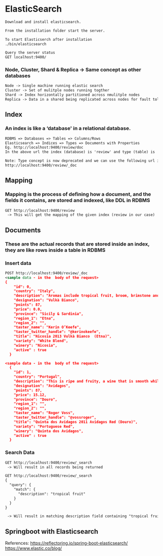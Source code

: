 # ElasticSearch

```xml
Download and install elasticsearch.

From the installation folder start the server. 

To start Elasticserch after installation
./bin/elasticsearch

Query the server status
GET localhost:9400/ 

```

### Node, Cluster, Shard & Replica -> Same concept as other databases 
```xml
Node -> Single machine running elastic search 
Cluster -> Set of mulitple nodes running togther
Shard -> Index horizontally partitioned across nmulitple nodes
Replica -> Data in a shared being replicated across nodes for fault tolerance  
```

## Index
### An index is like a ‘database' in a relational database. 
```xml
RDBMS => Databases => Tables => Columns/Rows
Elasticsearch => Indices => Types => Documents with Properties
Eg. http://localhost:9400/review/doc 
In the above url the index (database) is 'review' and type (table) is 'doc'

Note: Type concept is now deprecated and we can use the following url instead 
http://localhost:9400/review/_doc
 ```

## Mapping
### Mapping is the process of defining how a document, and the fields it contains, are stored and indexed, like DDL in RDBMS
```xml
GET http://localhost:9400/review 
 -> This will get the mapping of the given index (review in our case)
```

## Documents 
### These are the actual records that are stored inside an index, they are like rows inside a table in RDBMS


### Insert data 
```xml
POST http://localhost:9400/review/_doc
<sample data - in the  body of the request>
{
    "id": 0,
    "country": "Italy",
    "description": "Aromas include tropical fruit, broom, brimstone and dried herb. The palate isn't overly expressive, offering unripened apple, citrus and dried sage alongside brisk acidity.",
    "designation": "Vulkà Bianco",
    "points": 87,
    "price": 0.0,
    "province": "Sicily & Sardinia",
    "region_1": "Etna",
    "region_2": "",
    "taster_name": "Kerin O’Keefe",
    "taster_twitter_handle": "@kerinokeefe",
    "title": "Nicosia 2013 Vulkà Bianco  (Etna)",
    "variety": "White Blend",
    "winery": "Nicosia",
    "active" : true
  }

<sample data - in the  body of the request>
  {
    "id": 1,
    "country": "Portugal",
    "description": "This is ripe and fruity, a wine that is smooth while still structured. Firm tannins are filled out with juicy red berry fruits and freshened with acidity. It's  already drinkable, although it will certainly be better from 2016.",
    "designation": "Avidagos",
    "points": 87,
    "price": 15.12,
    "province": "Douro",
    "region_1": "",
    "region_2": "",
    "taster_name": "Roger Voss",
    "taster_twitter_handle": "@vossroger",
    "title": "Quinta dos Avidagos 2011 Avidagos Red (Douro)",
    "variety": "Portuguese Red",
    "winery": "Quinta dos Avidagos",
    "active" : true
  }
```

### Search Data
```xml
GET http://localhost:9400/review/_search 
 -> Will result in all records being returned

GET http://localhost:9400/review/_search
{
  "query": {
    "match": {
      "description": "tropical fruit"
    }
  }
}

 -> Will result in matching description field containing "tropical fruit"  


```

## Springboot with Elasticsearch



References:
https://reflectoring.io/spring-boot-elasticsearch/
https://www.elastic.co/blog/









